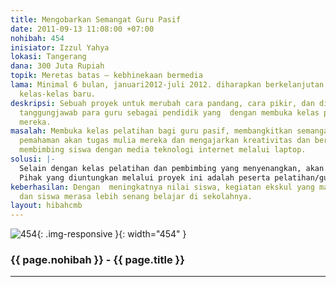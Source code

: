 ```yaml
---
title: Mengobarkan Semangat Guru Pasif
date: 2011-09-13 11:08:00 +07:00
nohibah: 454
inisiator: Izzul Yahya
lokasi: Tangerang
dana: 300 Juta Rupiah
topik: Meretas batas – kebhinekaan bermedia
lama: Minimal 6 bulan, januari2012-juli 2012. diharapkan berkelanjutan dengan membuka
  kelas-kelas baru.
deskripsi: Sebuah proyek untuk merubah cara pandang, cara pikir, dan disiplin serta
  tanggungjawab para guru sebagai pendidik yang  dengan membuka kelas pelatihan bagi
  mereka.
masalah: Membuka kelas pelatihan bagi guru pasif, membangkitkan semangat mereka, memberi
  pemahaman akan tugas mulia mereka dan mengajarkan kreativitas dan berkreasi dalam
  membimbing siswa dengan media teknologi internet melalui laptop.
solusi: |-
  Selain dengan kelas pelatihan dan pembimbing yang menyenangkan, akan diberikan juga laptop untuk perluasan pengetahuan mereka dan memberikan gaji tambahan apabila mereka mencapai target pelatihan.
  Pihak yang diuntungkan melalui proyek ini adalah peserta pelatihan/guru di 10 SD di Tangerang dan para siswa SD yang dididik oleh guru yang telah dilatih dengan baik serta sekolah tempat guru itu mengajar.
keberhasilan: Dengan  meningkatnya nilai siswa, kegiatan ekskul yang makin kreatif,
  dan siswa merasa lebih senang belajar di sekolahnya.
layout: hibahcmb
---
```


![454](/static/img/hibahcmb/454.png){: .img-responsive }{: width="454" }

### {{ page.nohibah }} - {{ page.title }}

---

